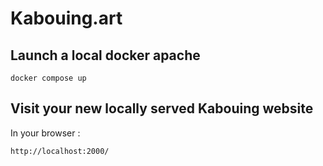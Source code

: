 # Kabouing.art

## Launch a local docker apache
```
docker compose up
```

## Visit your new locally served Kabouing website
In your browser :
```
http://localhost:2000/
```